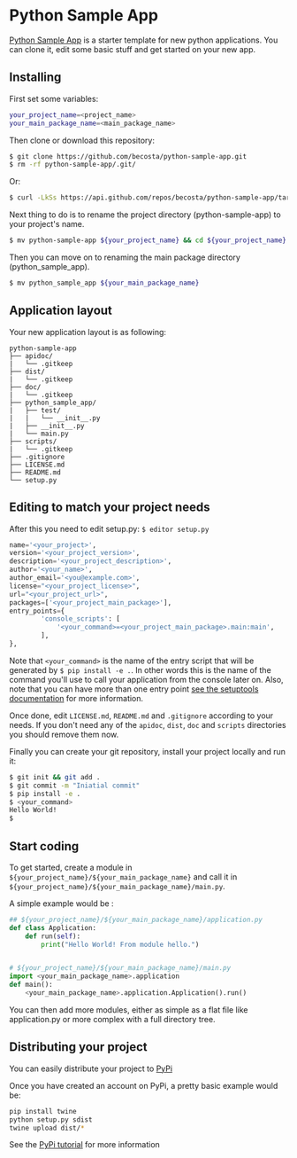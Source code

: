 # Python Sample App

[Python Sample App](https://github.com/becosta/python-sample-app) is a starter template for new python applications.
You can clone it, edit some basic stuff and get started on your new app.

## Installing

First set some variables:
```sh
your_project_name=<project_name>
your_main_package_name=<main_package_name>
```

Then clone or download this repository:
```sh
$ git clone https://github.com/becosta/python-sample-app.git
$ rm -rf python-sample-app/.git/
```
Or:
```sh
$ curl -LkSs https://api.github.com/repos/becosta/python-sample-app/tarball | tar -xvzp -C . ; mv becosta-python-sample-app-* python-sample-app
```

Next thing to do is to rename the project directory (python-sample-app) to your project's name.
```sh
$ mv python-sample-app ${your_project_name} && cd ${your_project_name}
```

Then you can move on to renaming the main package directory (python_sample_app).
```sh
$ mv python_sample_app ${your_main_package_name}
```

## Application layout

Your new application layout is as following:
```
python-sample-app
├── apidoc/
|   └── .gitkeep
├── dist/
|   └── .gitkeep
├── doc/
|   └── .gitkeep
├── python_sample_app/
|   ├── test/
|   |   └── __init__.py
|   ├── __init__.py
|   └── main.py
├── scripts/
|   └── .gitkeep
├── .gitignore
├── LICENSE.md
├── README.md
└── setup.py
```

## Editing to match your project needs

After this you need to edit setup.py: ```$ editor setup.py```
```python
name='<your_project>',
version='<your_project_version>',
description='<your_project_description>',
author='<your_name>',
author_email='<you@example.com>',
license="<your_project_license>",
url="<your_project_url>",
packages=['<your_project_main_package>'],
entry_points={
        'console_scripts': [
            '<your_command>=<your_project_main_package>.main:main',
        ],
},
```
Note that ```<your_command>``` is the name of the entry script that will be generated by ```$ pip install -e .```. In other words this is the name of the command you'll use to call your application from the console later on. Also, note that you can have more than one entry point [see the setuptools documentation](https://setuptools.readthedocs.io/en/latest/setuptools.html#dynamic-discovery-of-services-and-plugins) for more information.

Once done, edit ```LICENSE.md```, ```README.md``` and ```.gitignore``` according to your needs. If you don't need any of the ```apidoc```, ```dist```, ```doc``` and ```scripts``` directories you should remove them now.

Finally you can create your git repository, install your project locally and run it:
```sh
$ git init && git add .
$ git commit -m "Iniatial commit"
$ pip install -e .
$ <your_command>
Hello World!
$
```

## Start coding

To get started, create a module in ```${your_project_name}/${your_main_package_name}``` and call it in ```${your_project_name}/${your_main_package_name}/main.py```.

A simple example would be :
```python
## ${your_project_name}/${your_main_package_name}/application.py
def class Application:
    def run(self):
        print("Hello World! From module hello.")


# ${your_project_name}/${your_main_package_name}/main.py
import <your_main_package_name>.application
def main():
    <your_main_package_name>.application.Application().run()
```

You can then add more modules, either as simple as a flat file like application.py or more complex with a full directory tree.

## Distributing your project

You can easily distribute your project to [PyPi](https://pypi.python.org/pypi)

Once you have created an account on PyPi, a pretty basic example would be:
```sh
pip install twine
python setup.py sdist
twine upload dist/*
```

See the [PyPi tutorial](https://wiki.python.org/moin/CheeseShopTutorial#Submitting_Packages_to_the_Package_Index) for more information
